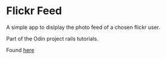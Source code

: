 # Flickr Feed

A simple app to dislplay the photo feed of a chosen flickr user.

Part of the Odin project rails tutorials.

Found [here](https://www.theodinproject.com/lessons/apis)